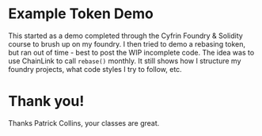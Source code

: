 <!-- @format -->

# Example Token Demo

This started as a demo completed through the Cyfrin Foundry & Solidity course to brush up on my foundry. I then tried to demo a rebasing token, but ran out of time - best to post the WIP incomplete code. The idea was to use ChainLink to call `rebase()` monthly. It still shows how I structure my foundry projects, what code styles I try to follow, etc.

# Thank you!

Thanks Patrick Collins, your classes are great.
